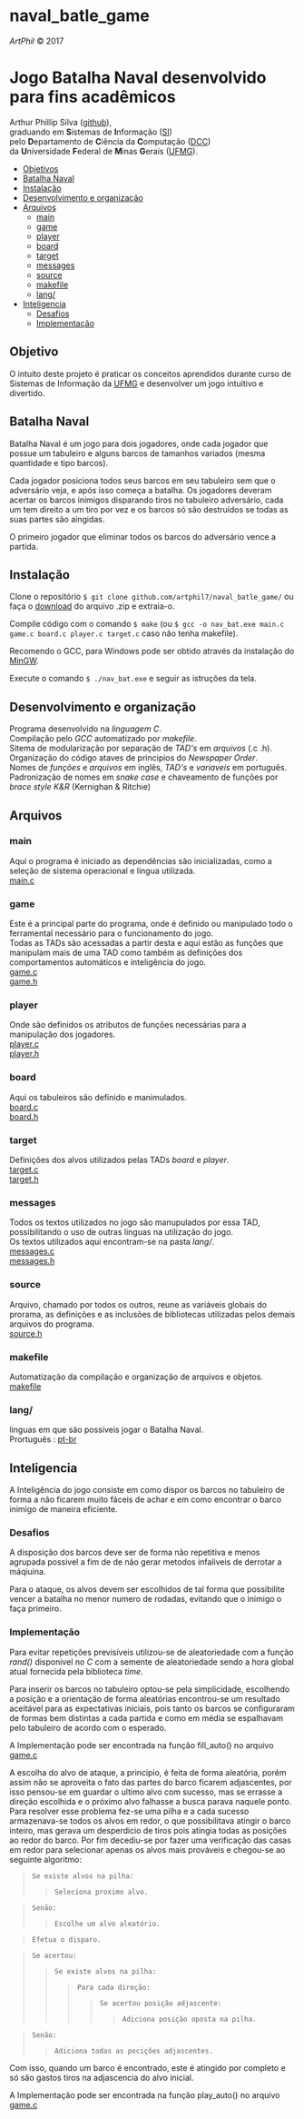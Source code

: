 # naval_batle_game
_ArtPhil_ © 2017

# Jogo Batalha Naval desenvolvido para fins acadêmicos
Arthur Phillip Silva ([github](https://artphil7.github.io/)), </br>
graduando em **S**istemas de **I**nformação ([SI](http://dcc.ufmg.br/dcc/?q=pt-br/bsi)) </br>
pelo **D**epartamento de **C**iência da **C**omputação ([DCC](http://dcc.ufmg.br/dcc/)) </br>
da **U**niversidade **F**ederal de **M**inas **G**erais ([UFMG](https://www.ufmg.br/)).

* [Objetivos](#objetivos)
* [Batalha Naval](#batalha-naval)
* [Instalação](#instalação)
* [Desenvolvimento e organização](#desenvolvimento-e-organização)
* [Arquivos](#arquivos)
    * [main](#main)
    * [game](#game)
    * [player](#player)
    * [board](#board)
    * [target](#target)
    * [messages](#messages)
    * [source](#source)
    * [makefile](#makefile)
    * [lang/](#lang)
* [Inteligencia](#inteligencia)
    * [Desafios](#desafios)
    * [Implementação](#implementação)

## Objetivo
O intuito  deste projeto é praticar os conceitos aprendidos durante curso de Sistemas de Informação da [UFMG](https://www.ufmg.br/) e desenvolver um jogo intuitivo e divertido.

## Batalha Naval
Batalha Naval é um jogo para dois jogadores, onde cada jogador que possue um tabuleiro e alguns barcos de tamanhos variados (mesma quantidade e tipo barcos).

Cada jogador posiciona todos seus barcos em seu tabuleiro sem que o adversário veja, e após isso começa a batalha. Os jogadores
deveram acertar os barcos inimigos disparando tiros no tabuleiro adversário, cada um tem direito a um tiro por vez e os barcos só são destruídos se todas as suas partes são aingidas.

O primeiro jogador que eliminar todos os barcos do adversário vence a partida.

## Instalação
Clone o repositório `$ git clone github.com/artphil7/naval_batle_game/` ou faça o [download](https://github.com/artphil7/naval_batle_game/archive/master.zip) do arquivo .zip e extraia-o.

Compile código com o comando `$ make` (ou `$ gcc -o nav_bat.exe main.c game.c board.c player.c target.c` caso não tenha makefile).

Recomendo o GCC, para Windows pode ser obtido através da instalação do  [MinGW](https://sourceforge.net/projects/mingw/files/).

Execute o comando `$ ./nav_bat.exe` e seguir as istruções da tela.  

## Desenvolvimento e organização
Programa desenvolvido na _linguagem C_.</br>
Compilação pelo _GCC_ automatizado por _makefile_.</br>
Sitema de modularização por separação de _TAD's_ em _arquivos_ (.c .h).</br>
Organização do código ataves de principios do _Newspaper Order_.</br>
Nomes de _funções_ e _arquivos_ em inglês, _TAD's_ e _variaveis_ em português.</br>
Padronização de nomes em _snake case_ e chaveamento de funções por _brace style K&R_ (Kernighan & Ritchie)

## Arquivos

### main
Aqui o programa é iniciado as dependências são inicializadas, como a seleção de sistema operacional e lingua utilizada.</br>
[main.c](src/main.c)</br>

### game
Este é a principal parte do programa, onde é definido ou manipulado todo o ferramental necessário para o funcionamento do jogo. </br>
Todas as TADs são acessadas a partir desta e aqui estão as funções que manipulam mais de uma TAD como também as definições dos comportamentos automáticos e inteligência do jogo.</br>
[game.c](src/game.c)</br>
[game.h](src/game.h)</br>

### player
Onde são definidos os atributos de funções necessárias para a manipulação dos jogadores.</br>
[player.c](src/player.c)</br>
[player.h](src/player.h)</br>

### board
Aqui os tabuleiros são definido e manimulados.</br>
[board.c](src/board.c)</br>
[board.h](src/board.h)</br>

### target
Definições dos alvos utilizados pelas TADs _board_ e _player_.</br>
[target.c](src/target.c)</br>
[target.h](src/target.h)</br>

### messages
Todos os textos utilizados no jogo são manupulados por essa TAD, possibilitando o uso de outras linguas na utilização do jogo.</br>
Os textos utilizados aqui encontram-se na pasta _lang/_.</br>
[messages.c](src/messages.c)</br>
[messages.h](src/messages.h)</br>

### source
Arquivo, chamado por todos os outros, reune as variáveis globais do prorama, as definições e as inclusões de bibliotecas utilizadas pelos demais arquivos do programa.</br>
[source.h](src/source.h)</br>

### makefile
Automatização da compilação e organização de arquivos e objetos.</br>
[makefile](makefile)</br>

### lang/
linguas em que são possiveis jogar o Batalha Naval.</br>
Prortuguês : [pt-br](lang/pt-br.dat)</br>

## Inteligencia
A Inteligência do jogo consiste em como dispor os barcos no tabuleiro de forma a não ficarem muito fáceis de achar e em como encontrar o barco inimigo de maneira eficiente.

### Desafios
A disposição dos barcos deve ser de forma não repetitiva e menos agrupada possivel a fim de de não gerar metodos infaliveis de derrotar a máqiuina.

Para o ataque, os alvos devem ser escolhidos de tal forma que possibilite vencer a batalha no menor numero de rodadas, evitando que o inimigo o faça primeiro.

### Implementação
Para evitar repetições previsíveis utilizou-se de aleatoriedade com a função _rand()_ disponivel no _C_ com a semente de aleatoriedade sendo a hora global atual fornecida pela biblioteca _time_.

Para inserir os barcos no tabuleiro optou-se pela simplicidade, escolhendo  a posição e a orientação de forma aleatórias encontrou-se um resultado aceitável para as expectativas iniciais, pois tanto os barcos se configuraram de formas bem distintas a cada partida e como em média se espalhavam pelo tabuleiro de acordo com o esperado.

A Implementação pode ser encontrada na função fill_auto() no arquivo [game.c](src/game.c)

A escolha do alvo de ataque, a principio, é feita de forma aleatória, porém assim não se aproveita o fato das partes do barco ficarem adjascentes, por isso pensou-se em guardar o ultimo alvo com  sucesso, mas se errasse a direção escolhida e o próximo alvo falhasse a busca parava naquele ponto. Para resolver esse problema fez-se uma pilha e a cada sucesso armazenava-se todos os alvos em redor, o que possibilitava atingir o barco inteiro, mas gerava um desperdicio de tiros pois atingia todas as posições ao redor do barco. Por fim decediu-se por fazer uma verificação das casas em redor para selecionar apenas os alvos mais prováveis e chegou-se ao seguinte algoritmo:

> `Se existe alvos na pilha:`
> > `Seleciona proximo alvo.`

> `Senão:`
> > `Escolhe um alvo aleatório.`

> `Efetua o disparo.`

> `Se acertou:`
> > `Se existe alvos na pilha:`
> > > `Para cada direção:`
> > > > `Se acertou posição adjascente:`
> > > > > `Adiciona posição oposta na pilha.`

> `Senão:`
> > `Adiciona todas as pocições adjascentes.`

Com isso, quando um barco é encontrado, este é atingido por completo e só são gastos tiros na adjascencia do alvo inicial.

A Implementação pode ser encontrada na função play_auto() no arquivo [game.c](src/game.c)</br>

